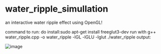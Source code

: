 # water_ripple_simullation
  an interactive water ripple effect using OpenGL! 


command to run:
      do install:sudo apt-get install freeglut3-dev
run with
      g++ water_ripple.cpp -o water_ripple -lGL -lGLU -lglut
      ./water_ripple
output:

![image](https://github.com/user-attachments/assets/c75cb6ee-79c6-4be8-834d-e9e2800e3a11)
